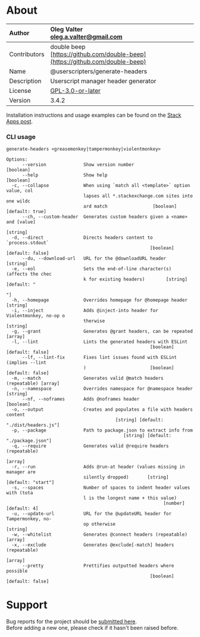 
# About

| Author       | Oleg Valter<br>[oleg.a.valter@gmail.com](mailto:oleg.a.valter@gmail.com) |
| :----------- | :----------------------- |
| Contributors | double beep<br>[https://github.com/double-beep](https://github.com/double-beep) |
| Name | @userscripters/generate-headers |
| Description | Userscript manager header generator |
| License | [GPL-3.0-or-later](https://spdx.org/licenses/GPL-3.0-or-later) |
| Version | 3.4.2 |

Installation instructions and usage examples can be found on the [Stack Apps post](https://stackapps.com/q/9088/78873).

### CLI usage

```shell
generate-headers <greasemonkey|tampermonkey|violentmonkey>
```

```
Options:
      --version              Show version number                       [boolean]
      --help                 Show help                                 [boolean]
  -c, --collapse             When using `match all <template>` option value, col
                             lapses all *.stackexchange.com sites into one wildc
                             ard match                 [boolean] [default: true]
      --ch, --custom-header  Generates custom headers given a <name> and [value]
                                                                        [string]
  -d, --direct               Directs headers content to `process.stdout`
                                                      [boolean] [default: false]
      --du, --download-url   URL for the @downloadURL header            [string]
  -e, --eol                  Sets the end-of-line character(s) (affects the chec
                             k for existing headers)        [string] [default: "
                                                                              "]
  -h, --homepage             Overrides homepage for @homepage header    [string]
  -i, --inject               Adds @inject-into header for Violentmonkey, no-op o
                             therwise                                   [string]
  -g, --grant                Generates @grant headers, can be repeated   [array]
  -l, --lint                 Lints the generated headers with ESLint
                                                      [boolean] [default: false]
      --lf, --lint-fix       Fixes lint issues found with ESLint (implies --lint
                             )                        [boolean] [default: false]
  -m, --match                Generates valid @match headers (repeatable) [array]
  -n, --namespace            Overrides namespace for @namespace header  [string]
      --nf, --noframes       Adds @noframes header                     [boolean]
  -o, --output               Creates and populates a file with headers content
                                         [string] [default: "./dist/headers.js"]
  -p, --package              Path to package.json to extract info from
                                            [string] [default: "./package.json"]
  -q, --require              Generates valid @require headers (repeatable)
                                                                         [array]
  -r, --run                  Adds @run-at header (values missing in manager are
                             silently dropped)       [string] [default: "start"]
  -s, --spaces               Number of spaces to indent header values with (tota
                             l is the longest name + this value)
                                                           [number] [default: 4]
  -u, --update-url           URL for the @updateURL header for Tampermonkey, no-
                             op otherwise                               [string]
  -w, --whitelist            Generates @connect headers (repeatable)     [array]
  -x, --exclude              Generates @exclude[-match] headers (repeatable)
                                                                         [array]
      --pretty               Prettifies outputted headers where possible
                                                      [boolean] [default: false]
```

# Support

Bug reports for the project should be [submitted here](https://github.com/userscripters/generate-headers/issues).
<br>Before adding a new one, please check if it hasn't been raised before.
  